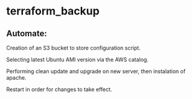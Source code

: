 # terraform_backup

## Automate:
  Creation of an S3 bucket to store configuration script.

  Selecting latest Ubuntu AMI version via the AWS catalog. 

  Performing clean update and upgrade on new server, then instalation of apache.

  Restart in order for changes to take effect.
